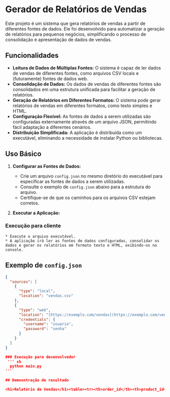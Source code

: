 # Gerador de Relatórios de Vendas

Este projeto é um sistema que gera relatórios de vendas a partir de diferentes fontes de dados. Ele foi desenvolvido para automatizar a geração de relatórios para pequenos negócios, simplificando o processo de consolidação e apresentação de dados de vendas.

## Funcionalidades

* **Leitura de Dados de Múltiplas Fontes:** O sistema é capaz de ler dados de vendas de diferentes fontes, como arquivos CSV locais e (futuramente) fontes de dados web.
* **Consolidação de Dados:** Os dados de vendas de diferentes fontes são consolidados em uma estrutura unificada para facilitar a geração de relatórios.
* **Geração de Relatórios em Diferentes Formatos:** O sistema pode gerar relatórios de vendas em diferentes formatos, como texto simples e HTML.
* **Configuração Flexível:** As fontes de dados a serem utilizadas são configuradas externamente através de um arquivo JSON, permitindo fácil adaptação a diferentes cenários.
* **Distribuição Simplificada:** A aplicação é distribuída como um executável, eliminando a necessidade de instalar Python ou bibliotecas.

## Uso Básico

1.  **Configurar as Fontes de Dados:**

    * Crie um arquivo `config.json` no mesmo diretório do executável para especificar as fontes de dados a serem utilizadas.
    * Consulte o exemplo de `config.json` abaixo para a estrutura do arquivo.
    * Certifique-se de que os caminhos para os arquivos CSV estejam corretos.

2.  **Executar a Aplicação:**
  ### Execução para cliente
    * Execute o arquivo executável.
    * A aplicação irá ler as fontes de dados configuradas, consolidar os dados e gerar os relatórios em formato texto e HTML, exibindo-os no console.


## Exemplo de `config.json`

```json
{
  "sources": [
    {
      "type": "local",
      "location": "vendas.csv"
    },
    {
      "type": "web",
      "location": "[https://exemplo.com/vendas](https://exemplo.com/vendas)",
      "credentials": {
        "username": "usuario",
        "password": "senha"
      }
    }
  ]
}

### Execução para desenvolvedor 
 ''' sh
  python main.py
'''

## Demosntração de resultado

<h1>Relatório de Vendas</h1><table><tr><th>order_id</th><th>product_id</th><th>product_name</th><th>category</th><th>price</th><th>quantity</th><th>discount</th><th>dt_sale</th><th>customer_id</th><th>customer_name</th><th>payment_method</th><th>store_id</th></tr><tr><td>2</td><td>292</td><td>Arroz</td><td>Alimentos</td><td>50.55</td><td>3</td><td>0.15</td><td>2025-04-06</td><td>1007</td><td>Paulo Sousa</td><td>Cartão de Débito</td><td>2</td></tr><tr><td>3</td><td>235</td><td>Macarrão</td><td>Alimentos</td><td>137.34</td><td>4</td><td>0.1</td><td>2025-04-06</td><td>1006</td><td>Maitê da Costa</td><td>Cartão de Débito</td><td>3</td></tr><tr><td>4</td><td>244</td><td>Camiseta Polo</td><td>Roupas</td><td>35.36</td><td>1</td><td>0.01</td><td>2025-04-15</td><td>1010</td><td>Dra. Eduarda Martins</td><td>Pix</td><td>2</td></tr><tr><td>5</td><td>262</td><td>Arroz</td><td>Alimentos</td><td>73.76</td><td>4</td><td>0.08</td><td>2025-04-11</td><td>1010</td><td>Diego Câmara</td><td>Cartão de Débito</td><td>3</td></tr><tr><td>6</td><td>168</td><td>Mochila Casual</td><td>Acessórios</td><td>147.69</td><td>3</td><td>0.18</td><td>2025-04-12</td><td>1004</td><td>Vitória Dias</td><td>Boleto</td><td>3</td></tr><tr><td>7</td><td>160</td><td>Pão Francês</td><td>Alimentos</td><td>188.84</td><td>1</td><td>0.01</td><td>2025-04-10</td><td>1008</td><td>Pietro Vieira</td><td>Cartão de Crédito</td><td>1</td></tr><tr><td>8</td><td>325</td><td>Calça Jeans</td><td>Roupas</td><td>121.31</td><td>1</td><td>0.13</td><td>2025-04-13</td><td>1001</td><td>Sr. Joaquim Câmara</td><td>Cartão de Débito</td><td>3</td></tr><tr><td>9</td><td>271</td><td>Bolo de Chocolate</td><td>Alimentos</td><td>145.33</td><td>3</td><td>0.12</td><td>2025-04-07</td><td>1001</td><td>Anthony da Costa</td><td>Cartão de Crédito</td><td>2</td></tr><tr><td>10</td><td>374</td><td>Refrigerante</td><td>Alimentos</td><td>158.62</td><td>4</td><td>0.01</td><td>2025-04-14</td><td>1003</td><td>Melina Rodrigues</td><td>Pix</td><td>1</td></tr><tr><td>11</td><td>269</td><td>Suco Natural</td><td>Alimentos</td><td>34.48</td><td>4</td><td>0.06</td><td>2025-04-03</td><td>1008</td><td>Thomas Alves</td><td>Cartão de Débito</td><td>2</td></tr><tr><td>12</td><td>275</td><td>Café</td><td>Alimentos</td><td>29.81</td><td>4</td><td>0.07</td><td>2025-04-02</td><td>1001</td><td>Pedro Lucas Sampaio</td><td>Dinheiro</td><td>2</td></tr><tr><td>13</td><td>391</td><td>Café</td><td>Alimentos</td><td>169.27</td><td>1</td><td>0.09</td><td>2025-04-08</td><td>1004</td><td>Otávio Pires</td><td>Cartão de Crédito</td><td>1</td></tr><tr><td>14</td><td>371</td><td>Arroz</td><td>Alimentos</td><td>170.28</td><td>5</td><td>0.18</td><td>2025-04-06</td><td>1002</td><td>Breno Novais</td><td>Cartão de Crédito</td><td>1</td></tr><tr><td>15</td><td>370</td><td>Mochila Casual</td><td>Acessórios</td><td>94.44</td><td>3</td><td>0.09</td><td>2025-04-11</td><td>1010</td><td>Cecilia Cunha</td><td>Cartão de Crédito</td><td>2</td></tr><tr><td>16</td><td>158</td><td>Feijão</td><td>Alimentos</td><td>72.78</td><td>3</td><td>0.03</td><td>2025-04-15</td><td>1006</td><td>Manuela da Paz</td><td>Boleto</td><td>2</td></tr><tr><td>17</td><td>228</td><td>Camiseta Básica</td><td>Roupas</td><td>112.25</td><td>3</td><td>0.17</td><td>2025-04-02</td><td>1002</td><td>Dante Rocha</td><td>Boleto</td><td>1</td></tr><tr><td>18</td><td>393</td><td>Vestido Floral</td><td>Roupas</td><td>67.96</td><td>4</td><td>0.11</td><td>2025-04-07</td><td>1009</td><td>Sra. Maria Flor Dias</td><td>Dinheiro</td><td>1</td></tr><tr><td>19</td><td>147</td><td>Colar de Prata</td><td>Acessórios</td><td>43.56</td><td>4</td><td>0.17</td><td>2025-04-13</td><td>1004</td><td>Dr. Arthur Sá</td><td>Cartão de Crédito</td><td>3</td></tr><tr><td>20</td><td>320</td><td>Cinto de Couro</td><td>Acessórios</td><td>67.13</td><td>2</td><td>0.19</td><td>2025-04-12</td><td>1003</td><td>Brayan Mendes</td><td>Cartão de Crédito</td><td>3</td></tr></table>